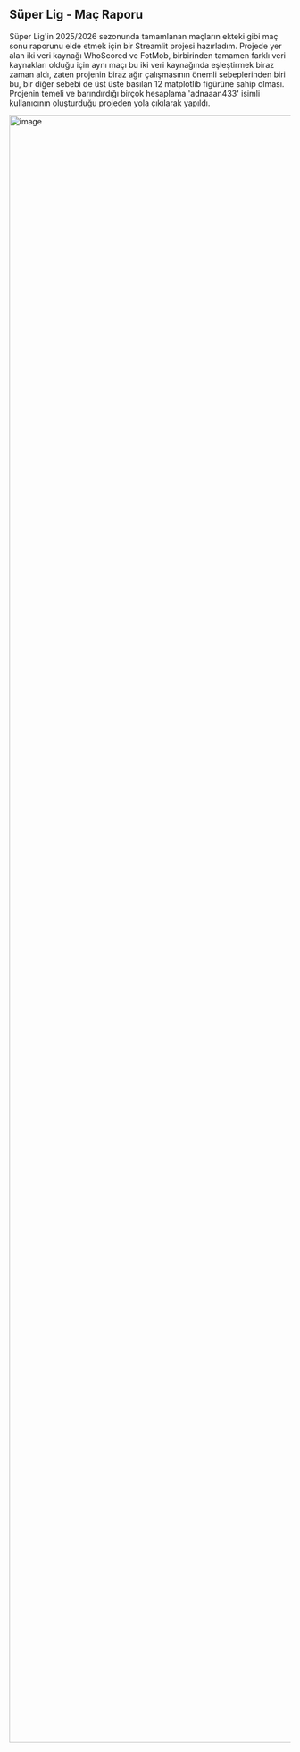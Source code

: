 ## Süper Lig - Maç Raporu

Süper Lig'in 2025/2026 sezonunda tamamlanan maçların ekteki gibi maç sonu raporunu elde etmek için bir Streamlit projesi hazırladım. Projede yer alan iki veri kaynağı WhoScored ve FotMob, birbirinden tamamen farklı veri kaynakları olduğu için aynı maçı bu iki veri kaynağında eşleştirmek biraz zaman aldı, zaten projenin biraz ağır çalışmasının önemli sebeplerinden biri bu, bir diğer sebebi de üst üste basılan 12 matplotlib figürüne sahip olması. Projenin temeli ve barındırdığı birçok hesaplama 'adnaaan433' isimli kullanıcının oluşturduğu projeden yola çıkılarak yapıldı. 

<img width="2412" height="2908" alt="image" src="https://github.com/user-attachments/assets/6f9a6561-0390-40ac-8fe0-4e63ffc56b63" />
